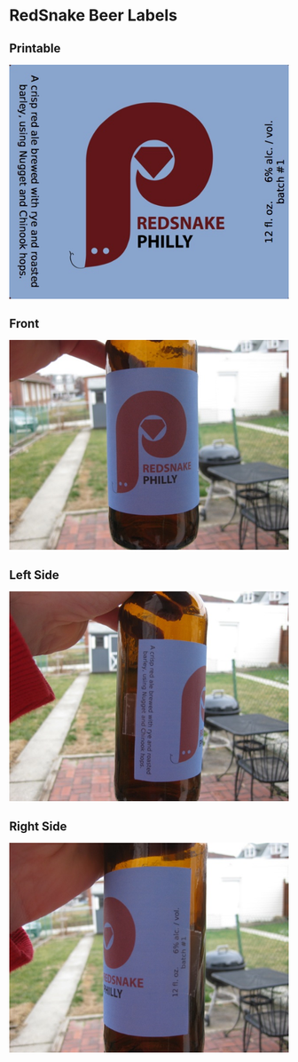 RedSnake Beer Labels
====================

Printable
---------

<img src="https://github.com/redsnake/redsnake-logos/raw/master/bottle-labels/label.jpg"/>

Front
-----

<img src="https://github.com/redsnake/redsnake-logos/raw/master/bottle-labels/front.jpg"/>

Left Side
---------

<img src="https://github.com/redsnake/redsnake-logos/raw/master/bottle-labels/left.jpg"/>

Right Side
----------

<img src="https://github.com/redsnake/redsnake-logos/raw/master/bottle-labels/right.jpg"/>


